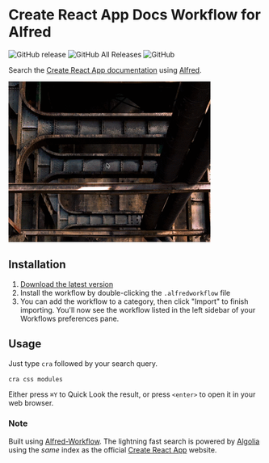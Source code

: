 # Create React App Docs Workflow for Alfred

![GitHub release](https://img.shields.io/github/release/techouse/alfred-create-react-app-docs.svg)
![GitHub All Releases](https://img.shields.io/github/downloads/techouse/alfred-create-react-app-docs/total.svg)
![GitHub](https://img.shields.io/github/license/techouse/alfred-create-react-app-docs.svg)


Search the [Create React App documentation](https://create-react-app.dev/docs/getting-started) using [Alfred](https://www.alfredapp.com/).

![demo](demo.gif)

## Installation

1. [Download the latest version](https://github.com/techouse/alfred-create-react-app-docs/releases/latest)
2. Install the workflow by double-clicking the `.alfredworkflow` file
3. You can add the workflow to a category, then click "Import" to finish importing. You'll now see the workflow listed in the left sidebar of your Workflows preferences pane.

## Usage

Just type `cra` followed by your search query.

```
cra css modules
```

Either press `⌘Y` to Quick Look the result, or press `<enter>` to open it in your web browser.

### Note

Built using [Alfred-Workflow](https://github.com/deanishe/alfred-workflow).
The lightning fast search is powered by [Algolia](https://www.algolia.com) using the _same_ index as the official [Create React App](https://create-react-app.dev/docs/getting-started) website.
